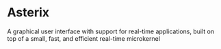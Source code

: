 # Asterix
 A graphical user interface with support for real-time applications, built on top of a small, fast, and efficient real-time microkernel
